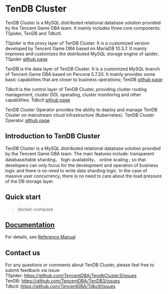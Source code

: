 # TenDB Cluster
TenDB Cluster is a MySQL distributed relational database solution provided by the Tencent Game DBA team. It mainly includes three core components: TSpider, TenDB and Tdbctl.   

TSpider is the proxy layer of TenDB Cluster. It is a customized version developed by Tencent Game DBA based on MariaDB 10.3.7. It mainly improves and customizes the distributed MySQL storage engine of spider; TSpider [github page](https://github.com/TencentDBA/TendbCluster3)

TenDB is the data layer of TenDB Cluster. It is a customized MySQL branch of Tencent Game DBA based on Percona 5.7.20. It mainly provides some basic capabilities that are closer to business operations; TenDB [github page](https://github.com/TencentDBA/TenDB3)

Tdbctl is the control layer of TenDB Cluster, providing cluster routing management, cluster DDL operating, cluster monitoring and other capabilities. Tdbctl [github page](https://github.com/TencentDBA/Tdbctl)

TenDB Cluster Operator provides the ability to deploy and manage TenDB Cluster on mainstream cloud infrastructure (Kubernetes). TenDB Cluster Operator [github page]()


## Introduction to TenDB Cluster
TenDB Cluster is a MySQL distributed relational database solution provided by the Tencent Game DBA team. The main features include: transparent database/table sharding、 high-availability、  online scaling ; so that developers can only focus for the development and operation of business logic and there is no need to write data sharding logic. In the case of massive user concurrency, there is no need to care about the load pressure of the DB storage layer.

## Quick start
> docker-compose

## [Documentation](Documentation/SUMMARY-en.md)
For details, see [Reference Manual](Documentation/SUMMARY-en.md)

## Contact us
For any questions or comments about TenDB Cluster, please feel free to submit feedback via issue:     
TSpider:  https://github.com/TencentDBA/TendbCluster3/issues   
TenDB:    https://github.com/TencentDBA/TenDB3/issues   
Tdbctl:   https://github.com/TencentDBA/Tdbctl/issues 